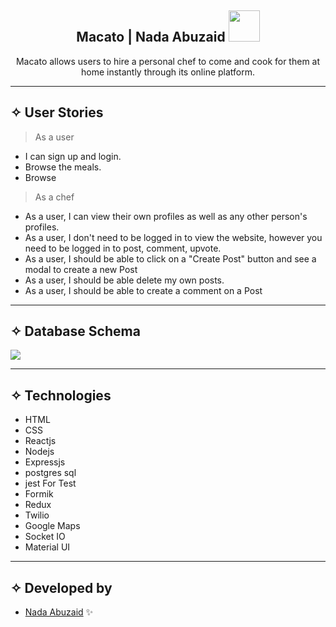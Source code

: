 <div align="center"><h2> Macato | Nada Abuzaid <img src="https://media.giphy.com/media/mGcNjsfWAjY5AEZNw6/giphy.gif" width="50"></h2>

  <allows align="center">Macato allows users to hire a personal chef to come and cook for them at home instantly through its online platform.

</p>
</div>
<hr>

## ✧ User Stories
> As a user
- I can sign up and login.
- Browse the meals.
- Browse 

> As a chef
- As a user, I can view their own profiles as well as any other person's profiles.
- As a user, I don't need to be logged in to view the website, however you need to be logged in to post, comment, upvote.
- As a user, I should be able to click on a "Create Post" button and see a modal to create a new Post
- As a user, I should be able delete my own posts.
- As a user, I should be able to create a comment on a Post

<hr>

## ✧ Database Schema
<img src="https://d.top4top.io/p_2280hmj5j1.png">
<hr>

## ✧ Technologies
- HTML
- CSS
- Reactjs
- Nodejs
- Expressjs
- postgres sql
- jest For Test
- Formik
- Redux
- Twilio
- Google Maps
- Socket IO
- Material UI
<hr>



## ✧ Developed by
- [Nada Abuzaid](https://github.com/nada-abuzaid) ✨
